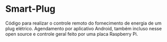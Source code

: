 # Smart-Plug
Código para realizar o controle remoto do fornecimento de energia de um plug elétrico. Agendamento por aplicativo Android, também incluso nesse open source e controle geral feito por uma placa Raspberry Pi.
